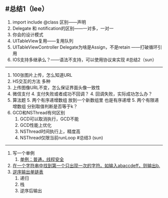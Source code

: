 #总结1（lee）-----------1. import include @class 区别——声明2. Delegate 和 notification的区别——一对多，一对一3. 你会的设计模式4. UITableView复用——复用队列5. UITableViewController Delegate为啥是Assign，不是retain ——打破循环引用6. IOS支持多继承么？——语法不支持，可以使用协议来实现#总结2（sun） ----1. 100张图片上传，怎么知道URL2. H5交互的方法 多种3. 上传图像URL不变，怎么保证界面头像一致性4. 微信支付    4. 支付失败或者成功不回调？    4. 回调失败，实际成功怎么办？5. 算法题    5. 两个有序递增数组  放到一个新数组里  也是有序递增    5. 两个有限递增数组   分别取值判断是否等于k？6. GCD和NSThread有何区别    1. GCD可以取消执行，GCD不能    2. GCD性能上优化    3. NSThread时间执行上，精度高    4. NSThread仅限当前runLoop#总结3 (sun)------1. 写一个单例    1. [单例：普通，线程安全](http://www.cnblogs.com/ygm900/p/3607143.html)2. [在一个字符串中找到第一个只出现一次的字符。如输入abaccdeff，则输出b.](http://blog.chinaunix.net/uid-22476414-id-3358726.html)3. [逆序输出单链表](http://www.jb51.net/article/54219.htm)    1. 递归    2. 栈    3. 逆序后输出